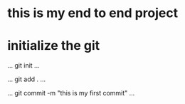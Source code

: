 # this is my end to end project
# initialize the git
...
git init
...

...
git add .
...

...
git commit -m "this is my first commit"
...
